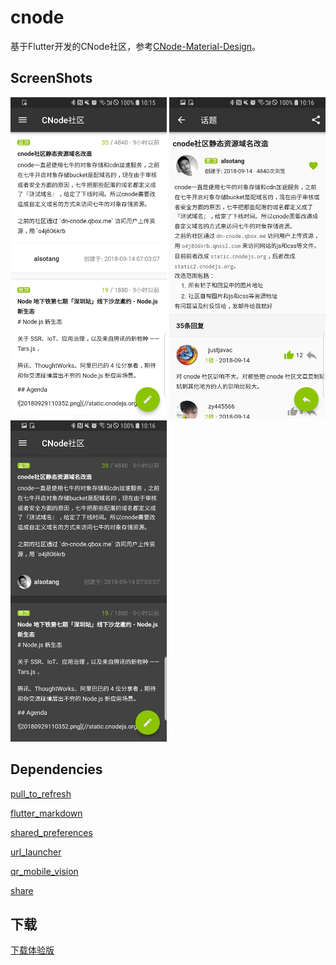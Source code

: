 # cnode

基于Flutter开发的CNode社区，参考[CNode-Material-Design](https://github.com/TakWolf/CNode-Material-Design)。

## ScreenShots

<img src="./screenshots/0.jpeg" width="250"/> <img src="./screenshots/1.jpeg" width="250"/> <img src="./screenshots/2.jpeg" width="250"/>

## Dependencies

[pull_to_refresh](https://pub.dartlang.org/packages/pull_to_refresh)

[flutter_markdown](https://pub.dartlang.org/packages/flutter_markdown)

[shared_preferences](https://pub.dartlang.org/packages/shared_preferences)

[url_launcher](https://pub.dartlang.org/packages/url_launcher)

[qr_mobile_vision](https://pub.dartlang.org/packages/qr_mobile_vision)

[share](https://pub.dartlang.org/packages/share)

## 下载

[下载体验版](https://github.com/isNeilLin/Cnode-Flutter-/releases/download/v1.0-beta/cnode.apk)